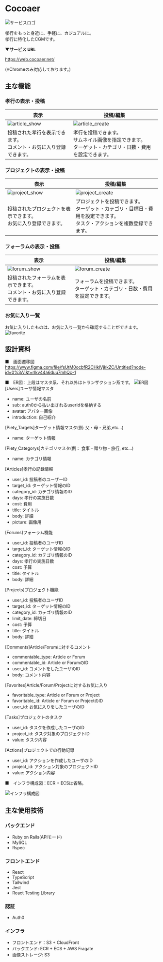 # Cocoaer
![サービスロゴ](/resources/Cocoaer_logo.jpeg)

孝行をもっと身近に、手軽に、カジュアルに。  
孝行に特化したCGMです。

▼**サービス URL**

https://web.cocoaer.net/

(※Chromeのみ対応しております。)

## 主な機能
### 孝行の表示・投稿

| 表示  | 投稿/編集 |
| --- | --- |
| ![article_show](/resources/article_show.gif) | ![article_create](/resources/article_create.gif)  |
| 投稿された孝行を表示できます。 <br> コメント・お気に入り登録できます。  | 孝行を投稿できます。 <br>サムネイル画像を指定できます。<br>ターゲット・カテゴリ・日数・費用を設定できます。  |

### プロジェクトの表示・投稿

| 表示  | 投稿/編集 |
| --- | --- |
| ![project_show](/resources/project_show.gif) | ![project_create](/resources/project_create.gif)  |
| 投稿されたプロジェクトを表示できます。 <br> お気に入り登録できます。  | プロジェクトを投稿できます。<br>ターゲット・カテゴリ・目標日・費用を設定できます。<br>タスク・アクションを複数登録できます。 |

### フォーラムの表示・投稿

| 表示  | 投稿/編集 |
| --- | --- |
| ![forum_show](/resources/forum_show.gif) | ![forum_create](/resources/forum_create.gif)  |
| 投稿されたフォーラムを表示できます。 <br> コメント・お気に入り登録できます。  | フォーラムを投稿できます。<br>ターゲット・カテゴリ・日数・費用を設定できます。 |

### お気に入り一覧

お気に入りしたものは、お気に入り一覧から確認することができます。
![favorite](/resources/favorite.gif)

## 設計資料

■　画面遷移図
https://www.figma.com/file/fsUtM0ocbfR2CHklVjkkZC/Untitled?node-id=0%3A1&t=rIkv44a6duu7mhQc-1

■　ER図：上段はマスタ系、それ以外はトランザクション系です。
![ER図](/resources/er.drawio.png)
[Users]ユーザ情報マスタ
  - name: ユーザの名前
  - sub: auth0から払い出されるuserIdを格納する
  - avatar: アバター画像
  - introduction: 自己紹介
  
[Piety_Targets]ターゲット情報マスタ(例: 父・母・兄弟,etc...)
  - name: ターゲット情報

[Piety_Categorys]カテゴリマスタ(例： 食事・贈り物・旅行, etc...)
  - name: カテゴリ情報

[Articles]孝行の記録情報
  - user_id: 投稿者のユーザーID
  - target_id: ターゲット情報のID
  - category_id: カテゴリ情報のID
  - days: 孝行の実施日数
  - cost: 費用
  - title: タイトル
  - body: 詳細
  - picture: 画像用

[Forums]フォーラム機能
  - user_id: 投稿者のユーザID
  - target_id: ターゲット情報のID
  - category_id: カテゴリ情報のID
  - days: 孝行の実施日数
  - cost: 予算
  - title: タイトル
  - body: 詳細

[Projects]プロジェクト機能
  - user_id: 投稿者のユーザID
  - target_id: ターゲット情報のID
  - category_id: カテゴリ情報のID
  - limit_date: 締切日
  - cost: 予算
  - title: タイトル
  - body: 詳細

[Comments]Article/Forumに対するコメント
  - commentable_type: Article or Forum
  - commentable_id: Article or ForumのID
  - user_id: コメントをしたユーザのID
  - body: コメント内容


[Favorites]Article/Forum/Projectに対するお気に入り
  - favoritable_type: Article or Forum or Project
  - favoritable_id: Article or Forum or ProjectのID
  - user_id: お気に入りをしたユーザのID

[Tasks]プロジェクトのタスク
  - user_id: タスクを作成したユーザのID
  - project_id: タスク対象のプロジェクトID
  - value: タスク内容

[Actions]プロジェクトでの行動記録
  - user_id: アクションを作成したユーザのID
  - project_id: アクション対象のプロジェクトID
  - value: アクション内容

■　インフラ構成図：ECR + ECSは省略。

![インフラ構成図](/resources/infra.drawio.png)

## 主な使用技術
### バックエンド
- Ruby on Rails(APIモード)
- MySQL
- Rspec

### フロントエンド
- React
- TypeScript
- Tailwind
- Jest
- React Testing Library 

### 認証
- Auth0

### インフラ
- フロントエンド：S3 + CloudFront
- バックエンド: ECR + ECS + AWS Fragate
- 画像ストレージ: S3
